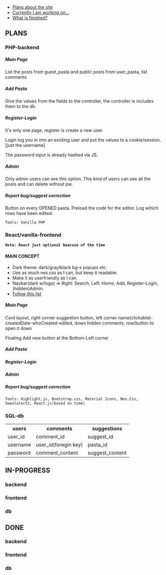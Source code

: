 
- [Plans about the site](#PLANS)
- [Currently I am working on...](#IN-PROGRESSS)
- [What is finished?](#DONE)

## PLANS
### PHP-backend
<h5>Main Page</h5>
<p>List the posts from guest_pasta and public posts from user_pasta, list comments</p>
<h5>Add Pasta</h5>
<p>Give the values from the fields to the controller, the controller is includes them to the db.</p>
<h5>Register-Login</h5>
<p>It's only one page, register is create a new user.</p>
<p>Login log you in into an existing user and put the values to a cookie/session. [just the username]</p>
<p>The password input is already hashed via JS.</p>
<h5>Admin</h5>
<p>Only admin users can see this option. This kind of users can see all the posts and can delete without pw.</p>
<h5>Report bug/suggest correction</h5>
<p>Button on every OPENED pasta. Preload the code for the editor. Log wihich rows have been edited.</p>

`Tools: Vanilla PHP`

### React/vanilla-frontend
**`Note: React just optional beacuse of the time`**
<h4>MAIN CONCEPT</h4>
<ul>
    <li>Dark theme: dark/gray/black bg-s popups etc.</li>
    <li>Use as much nes.css as I can, but keep it readable.</li>
    <li>Make it as userfriendly as I can.</li>
    <li>Navbar(dark w/logo) => Right: Search, Left: Home, Add, Register-Login, (hidden)Admin</li>
    <li><a href="https://github.com/thedaviddias/Front-End-Checklist">Follow this list</a></li>
</ul>
<h5>Main Page</h5>
<p>Card layout, right corner suggestion button, left corner name(clickable)-createdDate-whoCreated-edited, down hidden comments, row/button to open it down</p>
<p>Floating Add new button at the Bottom-Left corner</p>
<h5>Add Pasta</h5>
<h5>Register-Login</h5>
<h5>Admin</h5>
<h5>Report bug/suggest correction</h5>

`Tools: Highlight.js, Bootstrap.css, Material Icons, Nes.Css, Sweetalert2, React.js(based on time)`
### SQL-db
<table>
    <tr>
        <th>users</th>
        <th>comments</th>
        <th>suggestions</th>
    </tr>
    <tr>
        <td>user_id</td>
        <td>comment_id</td>
        <td>suggest_id</td>
    </tr>
    <tr>
        <td>username</td>
        <td>user_id(foregin key)</td>
        <td>pasta_id</td>
    </tr>
    <tr>
        <td>password</td>
        <td>comment_content</td>
        <td>suggest_content</td>
    </tr>
</table>

## IN-PROGRESS
### backend
### frontend
### db

## DONE
### backend
### frontend
### db